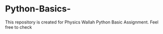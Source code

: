 # Python-Basics-
This repository is created for Physics  Wallah  Python  Basic Assignment. Feel free to check 
